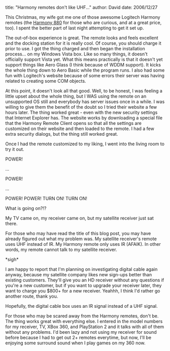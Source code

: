 
title: "Harmony remotes don't like UHF..."
author: David
date: 2006/12/27

<p>This Christmas, my wife got me one of those awesome Logitech Harmony remotes (the <a href="http://www.logitech.com/index.cfm/products/detailsharmony/US/EN,CRID=2084,CONTENTID=9933">Harmony 880</a> for those who are curious, and at a great price, too). I spent the better part of last night attempting to get it set up. </p> <p>The out-of-box experience is great. The remote looks and feels excellent and the docking station for it is really cool. Of course, you should charge it prior to use. I got the thing charged and then began the installation process... on my Windows Vista box. Like so many things, it doesn't officially support Vista yet. What this means practically is that it doesn't yet support things like Aero Glass (I think because of WDDM support). It kicks the whole thing down to Aero Basic while the program runs. I also had some fun with Logitech's website because of some errors their server was having related to creating some COM objects.</p> <p>At this point, it doesn't look all that good. Well, to be honest, I was feeling a little upset about the whole thing, but I WAS using the remote on an unsupported OS still and everybody has server issues once in a while. I was willing to give them the benefit of the doubt so I tried their website a few hours later. The thing worked great - even with the new security settings that Internet Explorer has. The website works by downloading a special file that the Harmony Remote Client opens so that all the settings are customized on their website and then loaded to the remote. I had a few extra security dialogs, but the thing still worked great.</p> <p>Once I had the remote customized to my liking, I went into the living room to try it out.</p> <p>POWER!</p> <p>...</p> <p>POWER!</p> <p>...</p> <p>POWER! POWER! TURN ON! TURN ON!</p> <p>What is going on?!?</p> <p>My TV came on, my receiver came on, but my satellite receiver just sat there.</p> <p>For those who may have read the title of this blog post, you may have already figured out what my problem was. My satellite receiver's remote uses UHF instead of IR. My Harmony remote only uses IR (AFAIK). In other words, my remote cannot talk to my satellite receiver.</p> <p>*sigh*</p> <p>I am happy to report that I'm planning on investigating digital cable again anyway, because my satellite company likes new sign-ups better than existing customers. They'll give you an HD receiver without any questions if you're a new customer, but if you want to upgrade your receiver later, they want to charge you $800+ for a new receiver. Yeahhh, I think I'd rather go another route, thank you. </p> <p>Hopefully, the digital cable box uses an IR signal instead of a UHF signal.</p> <p>For those who may be scared away from the Harmony remotes, don't be. The thing works great with everything else. I entered in the model numbers for my receiver, TV, XBox 360, and PlayStation 2 and it talks with all of them without any problems. I'd been lazy and not using my receiver for sound before because I had to get out 2+ remotes everytime, but now, I'll be enjoying some surround sound when I play games on my 360 now.</p>

